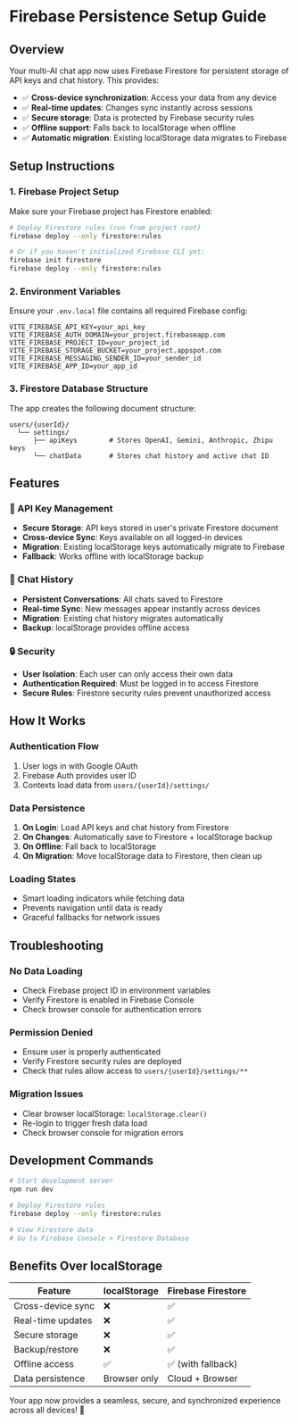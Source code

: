 # Firebase Persistence Setup Guide

## Overview
Your multi-AI chat app now uses Firebase Firestore for persistent storage of API keys and chat history. This provides:

- ✅ **Cross-device synchronization**: Access your data from any device
- ✅ **Real-time updates**: Changes sync instantly across sessions  
- ✅ **Secure storage**: Data is protected by Firebase security rules
- ✅ **Offline support**: Falls back to localStorage when offline
- ✅ **Automatic migration**: Existing localStorage data migrates to Firebase

## Setup Instructions

### 1. Firebase Project Setup
Make sure your Firebase project has Firestore enabled:

```bash
# Deploy Firestore rules (run from project root)
firebase deploy --only firestore:rules

# Or if you haven't initialized Firebase CLI yet:
firebase init firestore
firebase deploy --only firestore:rules
```

### 2. Environment Variables
Ensure your `.env.local` file contains all required Firebase config:

```env
VITE_FIREBASE_API_KEY=your_api_key
VITE_FIREBASE_AUTH_DOMAIN=your_project.firebaseapp.com
VITE_FIREBASE_PROJECT_ID=your_project_id
VITE_FIREBASE_STORAGE_BUCKET=your_project.appspot.com
VITE_FIREBASE_MESSAGING_SENDER_ID=your_sender_id
VITE_FIREBASE_APP_ID=your_app_id
```

### 3. Firestore Database Structure
The app creates the following document structure:

```
users/{userId}/
  └── settings/
      ├── apiKeys        # Stores OpenAI, Gemini, Anthropic, Zhipu keys
      └── chatData       # Stores chat history and active chat ID
```

## Features

### 🔑 API Key Management
- **Secure Storage**: API keys stored in user's private Firestore document
- **Cross-device Sync**: Keys available on all logged-in devices
- **Migration**: Existing localStorage keys automatically migrate to Firebase
- **Fallback**: Works offline with localStorage backup

### 💬 Chat History
- **Persistent Conversations**: All chats saved to Firestore
- **Real-time Sync**: New messages appear instantly across devices
- **Migration**: Existing chat history migrates automatically
- **Backup**: localStorage provides offline access

### 🔒 Security
- **User Isolation**: Each user can only access their own data
- **Authentication Required**: Must be logged in to access Firestore
- **Secure Rules**: Firestore security rules prevent unauthorized access

## How It Works

### Authentication Flow
1. User logs in with Google OAuth
2. Firebase Auth provides user ID
3. Contexts load data from `users/{userId}/settings/`

### Data Persistence
1. **On Login**: Load API keys and chat history from Firestore
2. **On Changes**: Automatically save to Firestore + localStorage backup
3. **On Offline**: Fall back to localStorage
4. **On Migration**: Move localStorage data to Firestore, then clean up

### Loading States
- Smart loading indicators while fetching data
- Prevents navigation until data is ready
- Graceful fallbacks for network issues

## Troubleshooting

### No Data Loading
- Check Firebase project ID in environment variables
- Verify Firestore is enabled in Firebase Console
- Check browser console for authentication errors

### Permission Denied
- Ensure user is properly authenticated
- Verify Firestore security rules are deployed
- Check that rules allow access to `users/{userId}/settings/**`

### Migration Issues
- Clear browser localStorage: `localStorage.clear()`
- Re-login to trigger fresh data load
- Check browser console for migration errors

## Development Commands

```bash
# Start development server
npm run dev

# Deploy Firestore rules
firebase deploy --only firestore:rules

# View Firestore data
# Go to Firebase Console > Firestore Database
```

## Benefits Over localStorage

| Feature | localStorage | Firebase Firestore |
|---------|--------------|-------------------|
| Cross-device sync | ❌ | ✅ |
| Real-time updates | ❌ | ✅ |
| Secure storage | ❌ | ✅ |
| Backup/restore | ❌ | ✅ |
| Offline access | ✅ | ✅ (with fallback) |
| Data persistence | Browser only | Cloud + Browser |

Your app now provides a seamless, secure, and synchronized experience across all devices! 🚀
